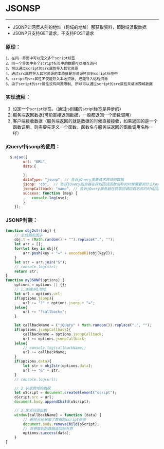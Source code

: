# JSONSP
------
+ JSONP让网页从别的地址（跨域的地址）那获取资料，即跨域读取数据
+ JSONP只支持GET请求，不支持POST请求

### 原理：
	1、在同一界面中可以定义多个script标签
    2、同一个界面中多个script标签中的数据可以相互访问
    3、可以通过script的src属性导入其它资源
    4、通过src属性导入其它资源的本质就是将资源拷贝到script标签中
    5、script的src属性不仅能导入本地资源, 还能导入远程资源
    6、由于script的src属性没有同源限制, 所以可以通过script的src属性来请求跨域数据

### 实现流程：
1. 设定一个`script`标签。（通过js创建的script标签是异步的）
2. 服务端返回数据(可能直接返回数据，一般都返回一个函数调用)
3. 客户端接收数据（服务端返回的就是数据的时候直接接收，如果返回的是一个函数调用，则需要先定义一个函数，函数名与服务端返回的函数调用名称一样）

### jQuery中jsonp的使用：
```javascript
  $.ajax({
        url: "URL",
        data:{
           
        },
        dataType: "jsonp", // 告诉jQuery需要请求跨域的数据
        jsonp: "cb",  // 告诉jQuery服务器在获取回调函数名称的时候需要用什么key来获取
        jsonpCallback: "name", // 告诉jQuery服务器在获取回调函数名称的时候回调函数的名称是什么
        success: function (msg) {
            console.log(msg);
        }
    });
```

### JSONP封装：
```javascript
function obj2str(obj) {
    // 生成随机因子
    obj.t = (Math.random() + "").replace(".", "");
    let arr = [];
    for(let key in obj){
        arr.push(key + "=" + encodeURI(obj[key]));
    }
    let str = arr.join("&");
    // console.log(str);
    return str;
}
function myJSONP(options) {
    options = options || {};
    // 1.生成URL地址
    let url = options.url;
    if(options.jsonp){
        url += "?" + options.jsonp + "=";
    }else{
        url += "?callback=";
    }

    let callbackName = ("jQuery" + Math.random()).replace(".", "");
    if(options.jsonpCallback){
        callbackName = options.jsonpCallback;
        url += options.jsonpCallback;
    }else{
        // console.log(callbackName);
        url += callbackName;
    }
    if(options.data){
        let str = obj2str(options.data);
        url += "&" + str;
    }
    // console.log(url);

    // 2.获取跨域的数据
    let oScript = document.createElement("script");
    oScript.src = url;
    document.body.appendChild(oScript);

    // 3.定义回调函数
    window[callbackName] = function (data) {
        // 删除已经获取了数据的script标签
        document.body.removeChild(oScript);
        // 将获取到的数据返回给外界
        options.success(data);
    }
}
```